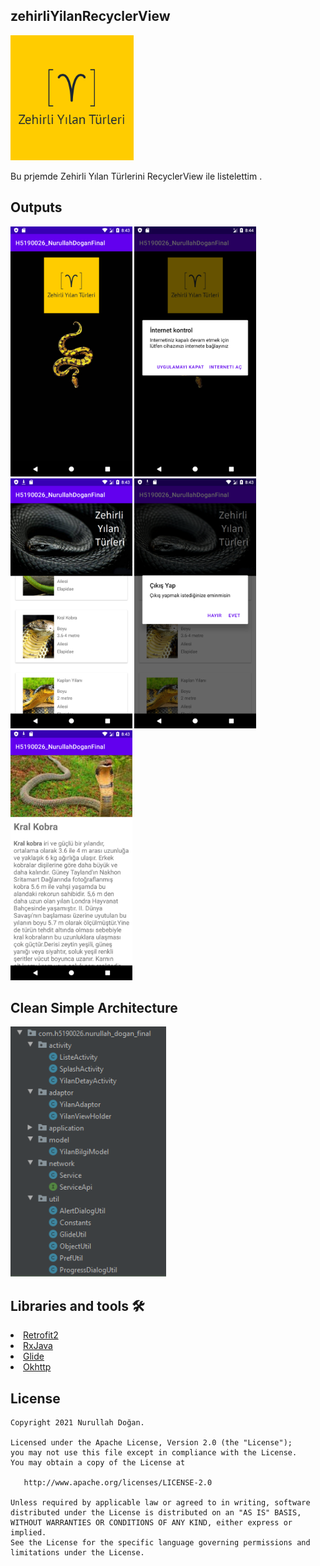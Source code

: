 ## zehirliYilanRecyclerView

<p align="left">
  <img src="https://raw.githubusercontent.com/nurullahdogan/h5190026nurullahdogan/main/images/logo.png" height="200" />
</p>


Bu prjemde Zehirli Yılan Türlerini RecyclerView ile listelettim .

<h2 id="Outputs">Outputs</h2>
<p>
  <img height= "400"   src="https://raw.githubusercontent.com/nurullahdogan/zehirliYilanRecyclerView/main/Screens/Splash.png" alt="SS1" />
  <img height= "400"  src="https://raw.githubusercontent.com/nurullahdogan/zehirliYilanRecyclerView/main/Screens/SplashAlert.png" alt="SS2" />
  <img height= "400"  src="https://raw.githubusercontent.com/nurullahdogan/zehirliYilanRecyclerView/main/Screens/ListA.png" alt="SS3" />
  <img height= "400" src="https://raw.githubusercontent.com/nurullahdogan/zehirliYilanRecyclerView/main/Screens/ListAalert.png" alt="SS4" />
  <img height= "400" src="https://raw.githubusercontent.com/nurullahdogan/zehirliYilanRecyclerView/main/Screens/Detay.png" alt="SS5" />
</p>


## Clean Simple Architecture
<p align="left">
  <img src="https://raw.githubusercontent.com/nurullahdogan/h5190026nurullahdogan/main/images/Mvc.PNG" height="400" />
</p>

## Libraries and tools 🛠
<li><a href="https://github.com/square/retrofit">Retrofit2</a></li>
<li><a href="https://github.com/ReactiveX/RxJava">RxJava</a></li>
<li><a href="https://github.com/bumptech/glide">Glide</a></li>
<li><a href="https://github.com/square/okhttp">Okhttp</a></li>


License
--------


    Copyright 2021 Nurullah Doğan.

    Licensed under the Apache License, Version 2.0 (the "License");
    you may not use this file except in compliance with the License.
    You may obtain a copy of the License at

       http://www.apache.org/licenses/LICENSE-2.0

    Unless required by applicable law or agreed to in writing, software
    distributed under the License is distributed on an "AS IS" BASIS,
    WITHOUT WARRANTIES OR CONDITIONS OF ANY KIND, either express or implied.
    See the License for the specific language governing permissions and
    limitations under the License.
